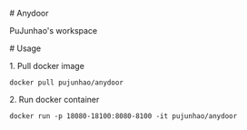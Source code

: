 # Anydoor

PuJunhao's workspace

# Usage

1. Pull docker image

```
docker pull pujunhao/anydoor
```

2. Run docker container

```
docker run -p 18080-18100:8080-8100 -it pujunhao/anydoor
```